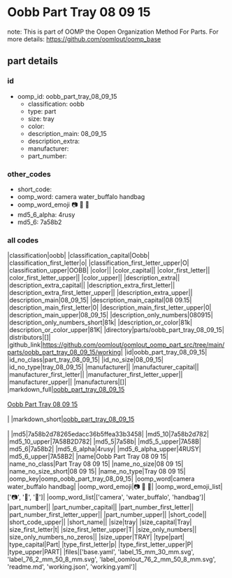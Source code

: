 # Oobb Part Tray 08 09 15  

note: This is part of OOMP the Oopen Organization Method For Parts. For more details: https://github.com/oomlout/oomp_base

##  part details





### id
* oomp_id: oobb_part_tray_08_09_15
  * classification: oobb
  * type: part
  * size: tray
  * color: 
  * description_main: 08_09_15
  * description_extra: 
  * manufacturer: 
  * part_number: 

### other_codes
* short_code: 
* oomp_word: camera water_buffalo handbag
* oomp_word_emoji :camera: :water_buffalo: :handbag:
* md5_6_alpha: 4rusy
* md5_6: 7a58b2

### all codes 
|classification|oobb|
|classification_capital|Oobb|
|classification_first_letter|o|
|classification_first_letter_upper|O|
|classification_upper|OOBB|
|color||
|color_capital||
|color_first_letter||
|color_first_letter_upper||
|color_upper||
|description_extra||
|description_extra_capital||
|description_extra_first_letter||
|description_extra_first_letter_upper||
|description_extra_upper||
|description_main|08_09_15|
|description_main_capital|08 09.15|
|description_main_first_letter|0|
|description_main_first_letter_upper|0|
|description_main_upper|08_09_15|
|description_only_numbers|080915|
|description_only_numbers_short|81k|
|description_or_color|81k|
|description_or_color_upper|81K|
|directory|parts/oobb_part_tray_08_09_15|
|distributors|[]|
|github_link|https://github.com/oomlout/oomlout_oomp_part_src/tree/main/parts/oobb_part_tray_08_09_15/working|
|id|oobb_part_tray_08_09_15|
|id_no_class|part_tray_08_09_15|
|id_no_size|08_09_15|
|id_no_type|tray_08_09_15|
|manufacturer||
|manufacturer_capital||
|manufacturer_first_letter||
|manufacturer_first_letter_upper||
|manufacturer_upper||
|manufacturers|[]|
|markdown_full|[oobb_part_tray_08_09_15](https://github.com/oomlout/oomlout_oomp_part_src/tree/main/parts/oobb_part_tray_08_09_15/working)<br>[](https://github.com/oomlout/oomlout_oomp_part_src/tree/main/parts/oobb_part_tray_08_09_15/working)<br>[Oobb Part Tray 08 09 15](https://github.com/oomlout/oomlout_oomp_part_src/tree/main/parts/oobb_part_tray_08_09_15/working)<br><br>|
|markdown_short|[oobb_part_tray_08_09_15](https://github.com/oomlout/oomlout_oomp_part_src/tree/main/parts/oobb_part_tray_08_09_15/working)<br><br>|
|md5|7a58b2d78265edacc36b5ffea33b3458|
|md5_10|7a58b2d782|
|md5_10_upper|7A58B2D782|
|md5_5|7a58b|
|md5_5_upper|7A58B|
|md5_6|7a58b2|
|md5_6_alpha|4rusy|
|md5_6_alpha_upper|4RUSY|
|md5_6_upper|7A58B2|
|name|Oobb Part Tray 08 09 15|
|name_no_class|Part Tray 08 09 15|
|name_no_size|08 09 15|
|name_no_size_short|08 09 15|
|name_no_type|Tray 08 09 15|
|oomp_key|oomp_oobb_part_tray_08_09_15|
|oomp_word|camera water_buffalo handbag|
|oomp_word_emoji|:camera: :water_buffalo: :handbag:|
|oomp_word_emoji_list|[':camera:', ':water_buffalo:', ':handbag:']|
|oomp_word_list|['camera', 'water_buffalo', 'handbag']|
|part_number||
|part_number_capital||
|part_number_first_letter||
|part_number_first_letter_upper||
|part_number_upper||
|short_code||
|short_code_upper||
|short_name||
|size|tray|
|size_capital|Tray|
|size_first_letter|t|
|size_first_letter_upper|T|
|size_only_numbers||
|size_only_numbers_no_zeros||
|size_upper|TRAY|
|type|part|
|type_capital|Part|
|type_first_letter|p|
|type_first_letter_upper|P|
|type_upper|PART|
|files|['base.yaml', 'label_15_mm_30_mm.svg', 'label_76_2_mm_50_8_mm.svg', 'label_oomlout_76_2_mm_50_8_mm.svg', 'readme.md', 'working.json', 'working.yaml']|
